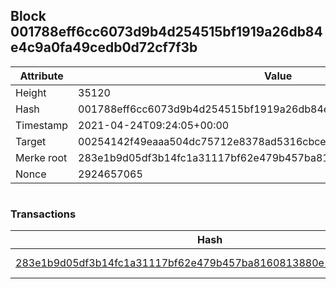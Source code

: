 ## Block 001788eff6cc6073d9b4d254515bf1919a26db84e4c9a0fa49cedb0d72cf7f3b

Attribute | Value
--- | ---
Height | 35120
Hash | 001788eff6cc6073d9b4d254515bf1919a26db84e4c9a0fa49cedb0d72cf7f3b
Timestamp | 2021-04-24T09:24:05+00:00
Target | 00254142f49eaaa504dc75712e8378ad5316cbcead634704b3734b6271167cc4
Merke root | 283e1b9d05df3b14fc1a31117bf62e479b457ba8160813880e1f38a7bcda0aaf
Nonce | 2924657065

```

```

### Transactions

Hash | Amount
--- | ---
[283e1b9d05df3b14fc1a31117bf62e479b457ba8160813880e1f38a7bcda0aaf](283e1b9d05df3b14fc1a31117bf62e479b457ba8160813880e1f38a7bcda0aaf.md) | 10.00000000 SKEPTI 
